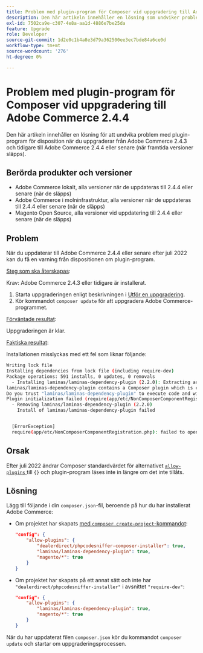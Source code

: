 ```yaml
---
title: Problem med plugin-program för Composer vid uppgradering till Adobe Commerce 2.4.4
description: Den här artikeln innehåller en lösning som undviker problemet med plugin-program för disposition när du uppgraderar från Adobe Commerce 2.4.3 och tidigare till Adobe Commerce 2.4.4 eller senare (när framtida versioner släpps).
exl-id: 7502ca9e-c307-4e8a-aa1d-4886e7be25da
feature: Upgrade
role: Developer
source-git-commit: 1d2e0c1b4a8e3d79a362500ee3ec7bde84a6ce0d
workflow-type: tm+mt
source-wordcount: '276'
ht-degree: 0%

---
```


# Problem med plugin-program för Composer vid uppgradering till Adobe Commerce 2.4.4

Den här artikeln innehåller en lösning för att undvika problem med plugin-program för disposition när du uppgraderar från Adobe Commerce 2.4.3 och tidigare till Adobe Commerce 2.4.4 eller senare (när framtida versioner släpps).

## Berörda produkter och versioner

* Adobe Commerce lokalt, alla versioner när de uppdateras till 2.4.4 eller senare (när de släpps)
* Adobe Commerce i molninfrastruktur, alla versioner när de uppdateras till 2.4.4 eller senare (när de släpps)
* Magento Open Source, alla versioner vid uppdatering till 2.4.4 eller senare (när de släpps)

## Problem

När du uppdaterar till Adobe Commerce 2.4.4 eller senare efter juli 2022 kan du få en varning från dispositionen om plugin-program.

<u>Steg som ska återskapas</u>:

Krav: Adobe Commerce 2.4.3 eller tidigare är installerat.

1. Starta uppgraderingen enligt beskrivningen i [Utför en uppgradering](https://experienceleague.adobe.com/docs/commerce-operations/upgrade-guide/implementation/perform-upgrade.html).
1. Kör kommandot `composer update` för att uppgradera Adobe Commerce-programmet.

<u>Förväntade resultat</u>:

Uppgraderingen är klar.

<u>Faktiska resultat</u>:

Installationen misslyckas med ett fel som liknar följande:

```bash
Writing lock file
Installing dependencies from lock file (including require-dev)
Package operations: 591 installs, 0 updates, 0 removals
  - Installing laminas/laminas-dependency-plugin (2.2.0): Extracting archive
laminas/laminas-dependency-plugin contains a Composer plugin which is currently not in your allow-plugins config. See https://getcomposer.org/allow-plugins
Do you trust "laminas/laminas-dependency-plugin" to execute code and wish to enable it now? (writes "allow-plugins" to composer.json) [y,n,d,?] y
Plugin initialization failed (require(app/etc/NonComposerComponentRegistration.php): failed to open stream: No such file or directory), uninstalling plugin
  - Removing laminas/laminas-dependency-plugin (2.2.0)
    Install of laminas/laminas-dependency-plugin failed


  [ErrorException]
  require(app/etc/NonComposerComponentRegistration.php): failed to open stream: No such file or directory
```

## Orsak

Efter juli 2022 ändrar Composer standardvärdet för alternativet [`allow-plugins` ](https://getcomposer.org/doc/06-config.md#allow-plugins) till `{}` och plugin-program läses inte in längre om det inte tillåts.

## Lösning

Lägg till följande i din `composer.json`-fil, beroende på hur du har installerat Adobe Commerce:

* Om projektet har skapats [med `composer create-project`-kommandot](https://devdocs.magento.com/guides/v2.4/install-gde/composer.html#get-the-metapackage):

  ```json
  "config": {
      "allow-plugins": {
          "dealerdirect/phpcodesniffer-composer-installer": true,
          "laminas/laminas-dependency-plugin": true,
          "magento/*": true
      }
  }
  ```

* Om projektet har skapats på ett annat sätt och inte har `"dealerdirect/phpcodesniffer-installer"` i avsnittet `"require-dev"`:

  ```json
  "config": {
      "allow-plugins": {
          "laminas/laminas-dependency-plugin": true,
          "magento/*": true
      }
  }
  ```

När du har uppdaterat filen `composer.json` kör du kommandot `composer update` och startar om uppgraderingsprocessen.

